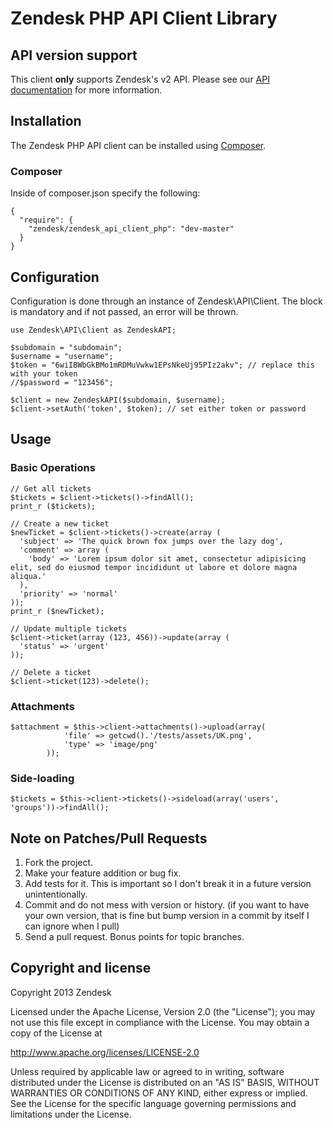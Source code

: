 # Zendesk PHP API Client Library #

## API version support

This client **only** supports Zendesk's v2 API.  Please see our [API documentation](http://developer.zendesk.com/api-docs) for more information.

## Installation

The Zendesk PHP API client can be installed using [Composer](https://packagist.org/packages/zendesk/zendesk_api_client_php).

### Composer

Inside of composer.json specify the following:

````
{
  "require": {
    "zendesk/zendesk_api_client_php": "dev-master"
  }
}
````

## Configuration

Configuration is done through an instance of Zendesk\API\Client.
The block is mandatory and if not passed, an error will be thrown.

````
use Zendesk\API\Client as ZendeskAPI;

$subdomain = "subdomain";
$username = "username";
$token = "6wiIBWbGkBMo1mRDMuVwkw1EPsNkeUj95PIz2akv"; // replace this with your token
//$password = "123456";

$client = new ZendeskAPI($subdomain, $username);
$client->setAuth('token', $token); // set either token or password
````

## Usage

### Basic Operations

````
// Get all tickets
$tickets = $client->tickets()->findAll();
print_r ($tickets);

// Create a new ticket
$newTicket = $client->tickets()->create(array (
  'subject' => 'The quick brown fox jumps over the lazy dog',
  'comment' => array (
    'body' => 'Lorem ipsum dolor sit amet, consectetur adipisicing elit, sed do eiusmod tempor incididunt ut labore et dolore magna aliqua.'
  ),
  'priority' => 'normal'
));
print_r ($newTicket);

// Update multiple tickets
$client->ticket(array (123, 456))->update(array (
  'status' => 'urgent'
));

// Delete a ticket
$client->ticket(123)->delete();
````

### Attachments

````
$attachment = $this->client->attachments()->upload(array(
            'file' => getcwd().'/tests/assets/UK.png',
            'type' => 'image/png'
        ));
````

### Side-loading

````
$tickets = $this->client->tickets()->sideload(array('users', 'groups'))->findAll();
````

## Note on Patches/Pull Requests
1. Fork the project.
2. Make your feature addition or bug fix.
3. Add tests for it. This is important so I don't break it in a future version
   unintentionally.
4. Commit and do not mess with version or history. (if you want to have
   your own version, that is fine but bump version in a commit by itself I can
   ignore when I pull)
5. Send a pull request. Bonus points for topic branches.

## Copyright and license

Copyright 2013 Zendesk

Licensed under the Apache License, Version 2.0 (the "License"); you may not use this file except in compliance with the License.
You may obtain a copy of the License at

http://www.apache.org/licenses/LICENSE-2.0

Unless required by applicable law or agreed to in writing, software distributed under the License is distributed on an "AS IS" BASIS, WITHOUT WARRANTIES OR CONDITIONS OF ANY KIND, either express or implied. See the License for the specific language governing permissions and limitations under the License.
